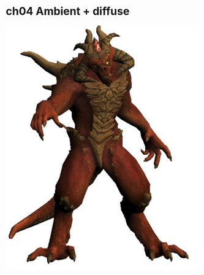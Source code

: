 # ch04 Ambient + diffuse

![](https://github.com/leewwhui/imagestore/blob/master/%E5%85%89%E7%85%A7%E5%90%8E%E6%A8%A1%E5%9E%8B.png?raw=true)
